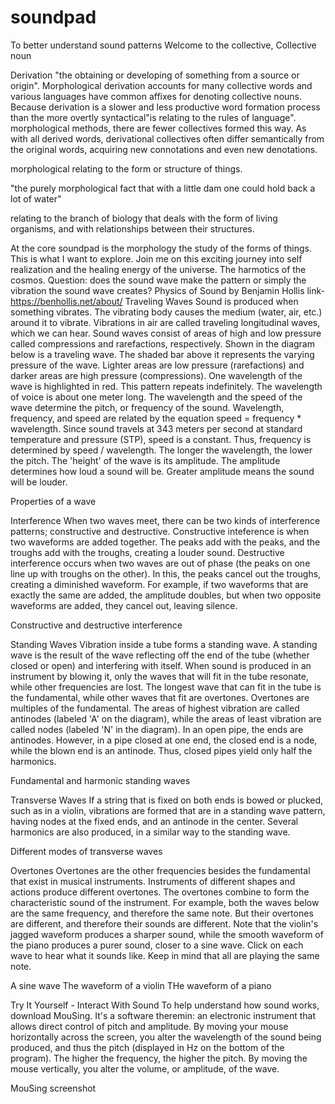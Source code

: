 # soundpad
To better understand sound patterns 
Welcome to the collective,
Collective noun


Derivation 
"the obtaining or developing of something from a source or origin".
Morphological derivation accounts for many collective words and various languages have common affixes for denoting collective nouns. Because derivation is a slower and less productive word formation process than the more overtly syntactical"is relating to the rules of language". morphological methods, there are fewer collectives formed this way. As with all derived words, derivational collectives often differ semantically from the original words, acquiring new connotations and even new denotations.


morphological relating to the form or structure of things.

"the purely morphological fact that with a little dam one could hold back a lot of water"

relating to the branch of biology that deals with the form of living organisms, and with relationships between their structures.


At the core soundpad is the morphology the study of the forms of things. This is what I want to explore. Join me on this exciting journey into self realization and the healing energy of the universe. The harmotics of the cosmos. 
Question: does the sound wave make the pattern or simply the vibration the sound wave creates? 
Physics of Sound by Benjamin Hollis link- https://benhollis.net/about/
Traveling Waves
Sound is produced when something vibrates. The vibrating body causes the medium (water, air, etc.) around it to vibrate. Vibrations in air are called traveling longitudinal waves, which we can hear. Sound waves consist of areas of high and low pressure called compressions and rarefactions, respectively. Shown in the diagram below is a traveling wave. The shaded bar above it represents the varying pressure of the wave. Lighter areas are low pressure (rarefactions) and darker areas are high pressure (compressions). One wavelength of the wave is highlighted in red. This pattern repeats indefinitely. The wavelength of voice is about one meter long. The wavelength and the speed of the wave determine the pitch, or frequency of the sound. Wavelength, frequency, and speed are related by the equation speed = frequency * wavelength. Since sound travels at 343 meters per second at standard temperature and pressure (STP), speed is a constant. Thus, frequency is determined by speed / wavelength. The longer the wavelength, the lower the pitch. The 'height' of the wave is its amplitude. The amplitude determines how loud a sound will be. Greater amplitude means the sound will be louder.

Properties of a wave

Interference
When two waves meet, there can be two kinds of interference patterns; constructive and destructive. Constructive inteference is when two waveforms are added together. The peaks add with the peaks, and the troughs add with the troughs, creating a louder sound. Destructive interference occurs when two waves are out of phase (the peaks on one line up with troughs on the other). In this, the peaks cancel out the troughs, creating a diminished waveform. For example, if two waveforms that are exactly the same are added, the amplitude doubles, but when two opposite waveforms are added, they cancel out, leaving silence.

Constructive and destructive interference

Standing Waves
Vibration inside a tube forms a standing wave. A standing wave is the result of the wave reflecting off the end of the tube (whether closed or open) and interfering with itself. When sound is produced in an instrument by blowing it, only the waves that will fit in the tube resonate, while other frequencies are lost. The longest wave that can fit in the tube is the fundamental, while other waves that fit are overtones. Overtones are multiples of the fundamental. The areas of highest vibration are called antinodes (labeled 'A' on the diagram), while the areas of least vibration are called nodes (labeled 'N' in the diagram). In an open pipe, the ends are antinodes. However, in a pipe closed at one end, the closed end is a node, while the blown end is an antinode. Thus, closed pipes yield only half the harmonics.

Fundamental and harmonic standing waves

Transverse Waves
If a string that is fixed on both ends is bowed or plucked, such as in a violin, vibrations are formed that are in a standing wave pattern, having nodes at the fixed ends, and an antinode in the center. Several harmonics are also produced, in a similar way to the standing wave.

Different modes of transverse waves

Overtones
Overtones are the other frequencies besides the fundamental that exist in musical instruments. Instruments of different shapes and actions produce different overtones. The overtones combine to form the characteristic sound of the instrument. For example, both the waves below are the same frequency, and therefore the same note. But their overtones are different, and therefore their sounds are different. Note that the violin's jagged waveform produces a sharper sound, while the smooth waveform of the piano produces a purer sound, closer to a sine wave. Click on each wave to hear what it sounds like. Keep in mind that all are playing the same note.

A sine wave
The waveform of a violin
THe waveform of a piano

Try It Yourself - Interact With Sound
To help understand how sound works, download MouSing. It's a software theremin: an electronic instrument that allows direct control of pitch and amplitude. By moving your mouse horizontally across the screen, you alter the wavelength of the sound being produced, and thus the pitch (displayed in Hz on the bottom of the program). The higher the frequency, the higher the pitch. By moving the mouse vertically, you alter the volume, or amplitude, of the wave.

MouSing screenshot


